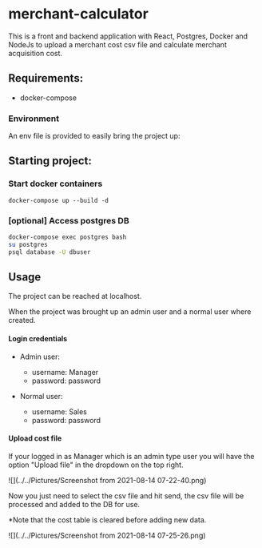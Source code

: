 # merchant-calculator

This is a front and backend application with React, Postgres, Docker and NodeJs to upload a merchant cost csv file and calculate merchant acquisition cost.

## Requirements:

* docker-compose

### Environment
An env file is provided to easily bring the project up:

## Starting project:

### Start docker containers
```
docker-compose up --build -d
```

### [optional] Access postgres DB
```bash
docker-compose exec postgres bash
su postgres
psql database -U dbuser
```

## Usage

The project can be reached at localhost.

When the project was brought up an admin user and a normal user where created.

#### Login credentials

- Admin user:
  - username: Manager
  - password: password
  

- Normal user:
  - username: Sales
  - password: password

#### Upload cost file

If your logged in as Manager which is an admin type user you will have the option "Upload file" in the dropdown on the top right.


![](../../Pictures/Screenshot from 2021-08-14 07-22-40.png)


Now you just need to select the csv file and hit send, the csv file will be processed and added to the DB for use.

*Note that the cost table is cleared before adding new data.


![](../../Pictures/Screenshot from 2021-08-14 07-25-26.png)
